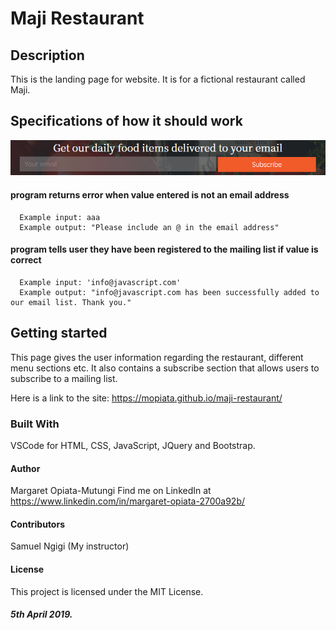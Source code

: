 # Maji Restaurant

## Description
This is the landing page for website. It is for a fictional restaurant called Maji. 

## Specifications of how it should work

![Alt Text](images/subscribe.PNG)

#### program returns error when value entered is not an email address
      Example input: aaa
      Example output: "Please include an @ in the email address"
#### program tells user they have been registered to the mailing list if value is correct
      Example input: 'info@javascript.com'
      Example output: "info@javascript.com has been successfully added to our email list. Thank you."


## Getting started
This page gives the user information regarding the restaurant, different menu sections etc. It also contains a subscribe section that allows users to subscribe to a mailing list.

Here is a link to the site: https://mopiata.github.io/maji-restaurant/

### Built With
VSCode for HTML, CSS, JavaScript, JQuery and Bootstrap.

#### Author
Margaret Opiata-Mutungi
Find me on LinkedIn at https://www.linkedin.com/in/margaret-opiata-2700a92b/

#### Contributors
Samuel Ngigi (My instructor)

#### License
This project is licensed under the MIT License.

##### 5th April 2019.
